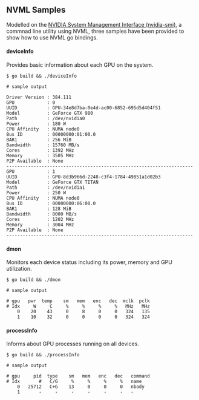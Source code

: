 ## NVML Samples

Modelled on the [NVIDIA System Management Interface (nvidia-smi)](https://developer.nvidia.com/nvidia-system-management-interface), a commnad line utility using NVML, three samples have been provided to show how to use NVML go bindings.

#### deviceInfo

Provides basic information about each GPU on the system.

```
$ go build && ./deviceInfo

# sample output

Driver Version : 384.111
GPU            : 0
UUID           : GPU-34e8d7ba-0e4d-ac00-6852-695d5d404f51
Model          : GeForce GTX 980
Path           : /dev/nvidia0
Power          : 180 W
CPU Affinity   : NUMA node0
Bus ID         : 00000000:01:00.0
BAR1           : 256 MiB
Bandwidth      : 15760 MB/s
Cores          : 1392 MHz
Memory         : 3505 MHz
P2P Available  : None
---------------------------------------------------------------------
GPU            : 1
UUID           : GPU-8d3b966d-2248-c3f4-1784-49851a1d02b3
Model          : GeForce GTX TITAN
Path           : /dev/nvidia1
Power          : 250 W
CPU Affinity   : NUMA node0
Bus ID         : 00000000:06:00.0
BAR1           : 128 MiB
Bandwidth      : 8000 MB/s
Cores          : 1202 MHz
Memory         : 3004 MHz
P2P Available  : None
---------------------------------------------------------------------
```

#### dmon

Monitors each device status including its power, memory and GPU utilization.

```
$ go build && ./dmon

# sample output

# gpu   pwr  temp    sm   mem   enc   dec  mclk  pclk
# Idx     W     C     %     %     %     %   MHz   MHz
    0    20    43     0     8     0     0   324   135
    1    10    32     0     0     0     0   324   324

```

#### processInfo

Informs about GPU processes running on all devices.

```
$ go build && ./processInfo

# sample output

# gpu     pid  type    sm   mem   enc   dec   command
# Idx       #   C/G     %     %     %     %   name
    0   25712   C+G    13     0     0     0   nbody
    1       -     -     -     -     -     -   -
```
